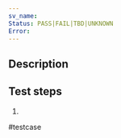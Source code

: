 ```yaml
---
sv_name:
Status: PASS|FAIL|TBD|UNKNOWN
Error: 
---
```


## Description

## Test steps
1. 
#testcase 